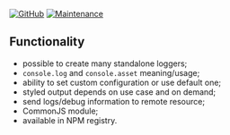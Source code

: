 [![GitHub](https://img.shields.io/github/license/mashape/apistatus.svg?style=flat-square)](license.md)
[![Maintenance](https://img.shields.io/maintenance/yes/2019.svg?style=flat-square)]()

## Functionality

- possible to create many standalone loggers;
- `console.log` and `console.asset` meaning/usage;
- ability to set custom configuration or use default one;
- styled output depends on use case and on demand;
- send logs/debug information to remote resource;
- CommonJS module;
- available in NPM registry.
